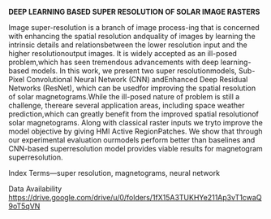 **DEEP LEARNING BASED SUPER RESOLUTION OF SOLAR IMAGE RASTERS**

Image super-resolution is a branch of image process-ing  that  is  concerned  with  enhancing  the  spatial  resolution  andquality  of  images  by  learning  the  intrinsic  details  and  relationsbetween  the  lower  resolution  input  and  the  higher  resolutionoutput  images.  It  is  widely  accepted  as  an  ill-posed  problem,which  has  seen  tremendous  advancements  with  deep  learning-based  models.  In  this  work,  we  present  two  super  resolutionmodels,  Sub-Pixel  Convolutional  Neural  Network  (CNN)  andEnhanced Deep Residual Networks (ResNet), which can be usedfor   improving   the   spatial   resolution   of   solar   magnetograms.While  the  ill-posed  nature  of  problem  is  still  a  challenge,  thereare several application areas, including space weather prediction,which  can  greatly  benefit  from  the  improved  spatial  resolutionof solar magnetograms. Along with classical raster inputs we tryto  improve  the  model  objective  by  giving  HMI  Active  RegionPatches. We show that through our experimental evaluation ourmodels  perform  better  than  baselines  and  CNN-based  superresolution model provides viable results for magnetogram superresolution.

Index Terms—super resolution, magnetograms, neural network

Data Availability
https://drive.google.com/drive/u/0/folders/1fX15A3TUKHYe211Ap3vT1cwaQ9oT5qVN
